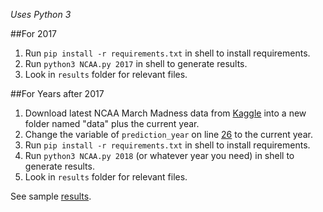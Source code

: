 _Uses Python 3_

##For 2017

1. Run `pip install -r requirements.txt` in shell to install requirements.
2. Run `python3 NCAA.py 2017` in shell to generate results.
3. Look in `results` folder for relevant files.

##For Years after 2017

1. Download latest NCAA March Madness data from [Kaggle](https://kaggle.com/c/march-machine-learning-mania-2018/data) into a new folder named "data" plus the current year.
2. Change the variable of `prediction_year` on line [26](https://github.com/spencerthayer/NCAA-Predictions/blob/master/NCAA.py#L26) to the current year.
3. Run `pip install -r requirements.txt` in shell to install requirements.
4. Run `python3 NCAA.py 2018` (or whatever year you need) in shell to generate results.
5. Look in `results` folder for relevant files.

See sample [results](http://pastebin.com/raw/6EACYPvF).
